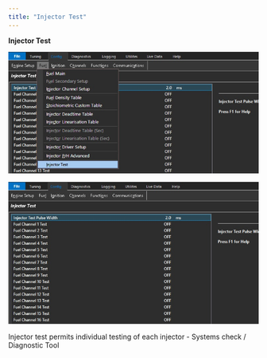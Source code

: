 ```yaml
---
title: "Injector Test"
---
```


**Injector Test**


![Image](</img/Z Axis78.jpg>)


![Image](</img/Z Axis79.jpg>)


Injector test permits individual testing of each injector - Systems check / Diagnostic Tool

